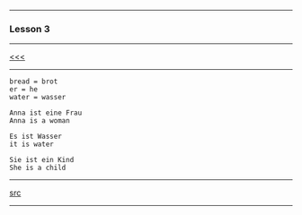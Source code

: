 
---

### Lesson 3

---

[<<<](https://github.com/ttltrk/ELSE/blob/master/LAN/GER/01/BASICS1.MD)

---

```
bread = brot
er = he
water = wasser
```

```
Anna ist eine Frau
Anna is a woman
```

```
Es ist Wasser
it is water
```

```
Sie ist ein Kind
She is a child
```

---

[src](https://www.duolingo.com/skill/de/Basics-1)

---
